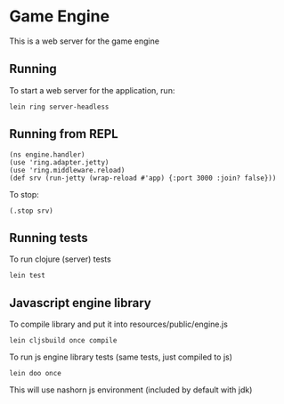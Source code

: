 # Game Engine

This is a web server for the game engine

## Running

To start a web server for the application, run:

    lein ring server-headless

## Running from REPL

    (ns engine.handler)
    (use 'ring.adapter.jetty)
    (use 'ring.middleware.reload)
    (def srv (run-jetty (wrap-reload #'app) {:port 3000 :join? false}))

To stop:

    (.stop srv)


## Running tests

To run clojure (server) tests

    lein test


## Javascript engine library

To compile library and put it into resources/public/engine.js

    lein cljsbuild once compile

To run js engine library tests (same tests, just compiled to js)

    lein doo once

This will use nashorn js environment (included by default with jdk)

